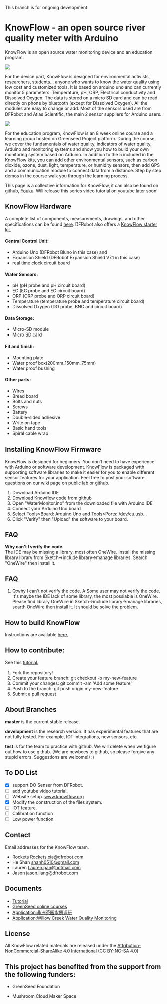 

This branch is for ongoing development


# KnowFlow - an open source river quality meter with Arduino

KnowFlow is an open source water monitoring device and an education program.

![](https://publiclab.org/system/images/photos/000/020/692/large/BOM.JPG)



For the device part, KnowFlow is designed for environmental activists, researchers, students... anyone
who wants to know the water quality using low cost and customized tools. It is based on arduino uno and 
can currently monitor 5 parameters: Temperature, pH, ORP, Electrical conductivity and Dissolved Oxygen. 
The data is stored on a micro SD card and can be read directly on phone by bluetooth (except for Dissolved Oxygen). 
All the modules are easy to change or add. Most of the sensors used are from DFRobot and Atlas Scientific, 
the main 2 sensor suppliers for Arduino users.

![](https://publiclab.org/system/images/photos/000/020/719/large/Lauren_Field_Test.jpg)

For the education program, KnowFlow is an 8 week online course and a learning group hosted on 
Greenseed Project platform. During the course, we cover the fundamentals of water quality, indicators of water quality, 
Arduino and monitoring systems and show you how to build your own monitoring system based on Arduino. In addition to 
the 5 included in the KnowFlow kits, you can add other environmental sensors, such as carbon dioxide, ozone, 
dust, light, temperature, or humidity sensors, then add GPS and a communication module to connect data from a distance. 
Step by step demos in the course walk you through the learning process.

This page is a collective information for KnowFlow, it can also be found on github, [Youku](http://v.youku.com/v_show/id_XMTYzNTA1NzU1Mg==.html?spm=a2hzp.8253876.0.0&f=27620513).
Will release this series video tutorial on youtube later soon!



## KnowFlow Hardware 

A complete list of components, measurements, drawings, and other specifications can be found [here](https://docs.google.com/spreadsheets/d/1rwVUIwqTOvZiKi_0vdBPrXMIw2YB-nsFnhaVy5seE-M).
DFRobot also offers a [KnowFlow starter kit.](https://www.dfrobot.com/product-1649.html)

#### Central Control Unit: 
* Arduino Uno (DFRobot Bluno in this case) and 
* Expansion Shield (DFRobot Expansion Shield V7.1 in this case)  
* real time clock circuit board
#### Water Sensors: 
* pH (pH probe and pH circuit board)
* EC (EC probe and EC circuit board)
* ORP (ORP probe and ORP circuit board)
* Temperature (temperature probe and temperature circuit board)
* Dissolved Oxygen (DO probe, BNC and circuit board)
#### Data Storage:
* Micro-SD module
* Micro SD card
#### Fit and finish:
* Mounting plate
* Water proof box(200mm_150mm_75mm)
* Water proof bushing
#### Other parts: 
* Wires
* Bread board
* Bolts and nuts
* Screws
* Battery
* Double-sided adhesive
* Write on tape
* Basic hand tools
* Spiral cable wrap 

## Installing KnowFlow Firmware
KnowFlow is designed for beginners. You don’t need to have experience with Arduino or software development. 
KnowFlow is packaged wtth supporting software libraries to make it easier for you to enable different sensor features 
for your application. Feel free to post your software questions on our wiki page on public lab or github.

1. Download Arduino IDE
1. Download Knowflow code from [github](https://github.com/KnowFlow/KnowFlow_AWM)
1. Open "WaterMonitor.ino" from the downloaded file with Arduino IDE
1. Connect your Arduino Uno board
1. Select Tools>Board: Arduino Uno and Tools>Ports: /dev/cu.usb...
1. Click "Verify" then "Upload" the software to your board.

## FAQ
**Why can't I verify the code.**  
The IDE may be missing a library, most often OneWire. 
Install the missing library library from Sketch->include library->manage libraries. Search "OneWire" then install it.

## FAQ
1. Q:why I can't not verify the code.
A:Some user may not verify the code.
It's maybe the IDE lack of some library, the most possiable is OneWire. 
Please find library OneWire in Sketch->include library->manage libraries, searth OneWire then install it.
It should be solve the problem.


## How to build KnowFlow 
Instructions are available [here.](https://publiclab.org/notes/shanlter/06-08-2017/knowflow-automatic-water-meter)

## How to contribute:
See this [tutorial.](https://help.github.com/articles/creating-a-pull-request/)
1. Fork the repository!
1. Create your feature branch: git checkout -b my-new-feature
1. Commit your changes: git commit -am 'Add some feature'
1. Push to the branch: git push origin my-new-feature
1. Submit a pull request
 
## About Branches
**master** is the current stable release.

**development** is the research version. It has experimental features that are not fully tested. For example, IOT
integrations, new sensors, etc.


**test** is for the team to practice with github. We will delete when we figure out how to use github. (We are newbees
to github, so please forgive any stupid errors. Suggestions are welcome!) :)


## To DO List
- [x] support DO Senser from DFRobot.
- [ ] add youtube video tutorial.
- [ ] Website setup. www.knowflow.org
- [x] Modify the construction of the files system.
- [ ] IOT feature.
- [ ] Calibration function
- [ ] Low power function

## Contact

Email addresses for the KnowFlow team.

* Rockets <Rockets.xia@dfrobot.com>
* He Shan  <shanh0510@gmail.com>
* Lauren <Lauren.pan@hotmail.com>
* Jason <jason.liang@dfrobot.com>



## Documents

 * [Tutorial][1]
 * [GreenSeed online courses][2]
 * [Application:非洲茶园水质调研][3]
 * [Application:Willow Creek Water Quality Monitoring][4]

## License

All KnowFlow related materials are released under the [Attribution-NonCommercial-ShareAlike 4.0 International (CC BY-NC-SA 4.0)][5]

## This project has benefited from the support from the following funders:

* GreenSeed Foundation
* Mushroom Cloud Maker Space

  [1]: https://publiclab.org/notes/shanlter/06-08-2017/knowflow-automatic-water-meter
  [2]: http://blog.sina.com.cn/s/blog_9f86b6d50102w9m1.html
  [3]: http://www.dfrobot.com.cn/community/thread-26733-1-1.html
  [4]: https://publiclab.org/notes/MadTinker/07-31-2017/willow-creek-water-quality-monitoring
  [5]: https://creativecommons.org/licenses/by-nc-sa/4.0/
